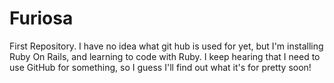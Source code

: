 # Furiosa
First Repository. I have no idea what git hub is used for yet, but I'm installing Ruby On Rails, and learning to code with Ruby. I keep hearing that I need to use GitHub for something, so I guess I'll find out what it's for pretty soon!
